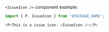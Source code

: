 `<IssueIcon />` component example:

```js
import { P, IssueIcon } from '$PACKAGE_NAME';

<P>This is a issue icon: <IssueIcon /></P>
```
